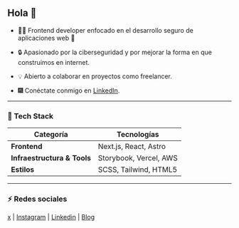## Hola 👋


* 👨‍💻 Frontend developer enfocado en el desarrollo seguro de aplicaciones web :satellite:
  
* 🔒 Apasionado por la ciberseguridad y por mejorar la forma en que construimos en internet.
  
* 💡 Abierto a colaborar en proyectos como freelancer.
  
* 🎆 Conéctate conmigo en [LinkedIn](https://www.linkedin.com/in/joxeldev/).  

---

### 🚀 Tech Stack

| **Categoría**               | **Tecnologías**                                                                                                                                                          |
|----------------------------|---------------------------------------------------------------------------------------------------------------------------------------------------------------------------|
| **Frontend**               | Next.js, React, Astro                                                                                                                                                   |                                                                                                                          |
| **Infraestructura & Tools** | Storybook, Vercel, AWS                                                                                                                                         |
| **Estilos**                | SCSS, Tailwind, HTML5                                                                                                                                                         |

---


### ⚡ Redes sociales

[x](https://x.com/joxeldev) | [Instagram](https://instagram.com/joxeldev) | [Linkedin](https://www.linkedin.com/in/joxeldev/) | [Blog](https://joxel.dev/)

<!--
**joxeldv/joxeldv** is a ✨ _special_ ✨ repository because its `README.md` (this file) appears on your GitHub profile.

Here are some ideas to get you started:

- 🔭 I’m currently working on ...
- 🌱 I’m currently learning ...
- 👯 I’m looking to collaborate on ...
- 🤔 I’m looking for help with ...
- 💬 Ask me about ...
- 📫 How to reach me: ...
- 😄 Pronouns: ...
- ⚡ Fun fact: ...
-->
